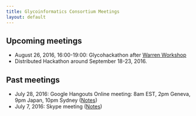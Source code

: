 ```yaml
---
title: Glycoinformatics Consortium Meetings
layout: default
---
```

<h2> Upcoming meetings</h2>
<ul>
<li> August 26, 2016, 16:00-19:00: Glycohackathon after <a href="http://warrenworkshop2016.glycoinfo.org">Warren Workshop</a>
<li> Distributed Hackathon around September 18-23, 2016.
</ul>


<h2> Past meetings</h2>
<ul>
<li> July 28, 2016: Google Hangouts Online meeting: 8am EST, 2pm Geneva, 9pm Japan, 10pm Sydney
(<a href="https://goo.gl/Ur22GK">Notes</a>)
<li> July 7, 2016: Skype meeting 
(<a href="https://goo.gl/vB6o0q">Notes</a>)
</ul>
